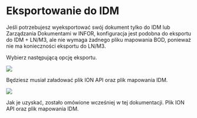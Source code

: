 # Eksportowanie do IDM

Jeśli potrzebujesz wyeksportować swój dokument tylko do IDM lub Zarządzania Dokumentami w INFOR, konfiguracja jest podobna do eksportu do IDM + LN/M3, ale nie wymaga żadnego pliku mapowania BOD, ponieważ nie ma konieczności eksportu do LN/M3.

Wybierz następującą opcję eksportu.

![](https://lh7-us.googleusercontent.com/ELtWrfGudPjyRoKqvszlrAlLX83byrejUsmJh0Z7VjBOQ2VNrVJ-B-o\_\_NoziePWk8HCMIBL2cvGo\_ORL\_oS6LluvfIUdNHuVOKzUQB\_HgxyPNgrjnIb3P5N24KvXiavFL7aBPQZ1gIimSyaxosm47c)

Będziesz musiał załadować plik ION API oraz plik mapowania IDM.

![](https://lh7-us.googleusercontent.com/AVoWKz3ocf-1KTrXCGmUmxQzY8brTeR0aIaBAvaB6rV5Otb\_BjYOCm0rzoAXV-ZNxcs\_95yZARY\_MiKPm8-FXDU9oOSQslpc\_JmtiF6dLaaPTQ8TwslL8xySiz2FefX1op73oOQHOfEs\_Yq-RKcmdv4)

Jak je uzyskać, zostało omówione wcześniej w tej dokumentacji. Plik ION API oraz plik mapowania IDM.
